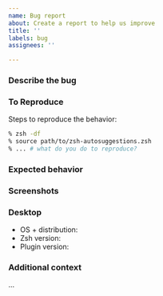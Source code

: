 ```yaml
---
name: Bug report
about: Create a report to help us improve
title: ''
labels: bug
assignees: ''

---
```


### Describe the bug
<!-- A clear and concise description of what the bug is. -->

### To Reproduce
Steps to reproduce the behavior:

<!-- If you are not able to reproduce it by running `zsh -df` and sourcing the plugin manually, it means there that the issue is caused by something in your local config file(s). Temporarily comment out or remove sections of your config and restart `zsh` until you narrow down exactly what is causing the issue. -->

```sh
% zsh -df
% source path/to/zsh-autosuggestions.zsh
% ... # what do you do to reproduce?
```

### Expected behavior
<!-- A clear and concise description of what you expected to happen. -->

### Screenshots
<!-- If applicable, add screenshots to help explain your problem. -->

### Desktop
 - OS + distribution: <!-- e.g. Arch Linux 2019.07.01 -->
 - Zsh version: <!-- `echo $ZSH_VERSION` -->
 - Plugin version: <!-- or git commit hash if installed via git -->

### Additional context
<!-- Add any other context about the problem here. -->


...
